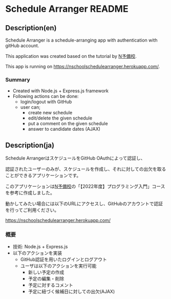 # Schedule Arranger README

## Description(en)
Schedule Arranger is a schedule-arranging app with authentication with gitHub account.

This application was created based on the tutorial by [N予備校](https://www.nnn.ed.nico/).

This app is running on https://nschoolschedulearranger.herokuapp.com/.

### Summary
- Created with Node.js + Express.js framework
- Following actions can be done:
  - login/logout with GitHub
  - user can;
    - create new schedule
    - edit/delete the given schedule
    - put a comment on the given schedule
    - answer to candidate dates (AJAX)

## Description(ja)
Schedule ArrangerはスケジュールをGitHub OAuthによって認証し、

認証されたユーザーのみが、スケジュールを作成し、それに対しての出欠を取ることができるアプリケーションです。

このアプリケーションは[N予備校](https://www.nnn.ed.nico)の「【2022年度】プログラミング入門」コースを参考に作成しました。

動かしてみたい場合には以下のURLにアクセスし、GitHubのアカウントで認証を行ってご利用ください。

https://nschoolschedulearranger.herokuapp.com/

### 概要
- 技術: Node.js + Express.js
- 以下のアクションを実装
  - GitHub認証を用いたログインとログアウト
  - ユーザは以下のアクションを実行可能
    - 新しい予定の作成
    - 予定の編集・削除
    - 予定に対するコメント
    - 予定に紐づく候補日に対しての出欠(AJAX)
